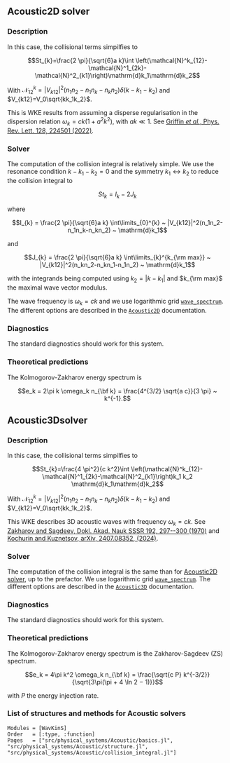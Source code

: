 ## Acoustic2D solver

### Description

In this case, the collisional terms simpilfies to

```math
St_{k}=\frac{2 \pi}{\sqrt{6}a k}\int \left(\mathcal{N}^k_{12}-\mathcal{N}^1_{2k}-\mathcal{N}^2_{k1}\right)\mathrm{d}k_1\mathrm{d}k_2
```

With $\mathcal{N}^k_{12}=|V_{k12}|^2(n_1n_2-n_1n_k-n_kn_2)\delta(k-k_1-k_2)$ and $V_{k12}=V_0\sqrt{kk_1k_2}$.

This is WKE results from assuming a disperse regularisation in the dispersion relation $\omega_k=ck(1+a^2k^2)$, with $ak\ll1$. See [Griffin *et al.*, Phys. Rev. Lett. 128, 224501 (2022)](https://journals.aps.org/prl/abstract/10.1103/PhysRevLett.128.224501).

### Solver

The computation of the collision integral is relatively simple. We use the resonance condition $k - k_1 - k_2 = 0$ and the symmetry $k_1 \leftrightarrow k_2$ to reduce the collision integral to

```math
St_{k} = I_{k} - 2 J_{k}
```

where

```math
I_{k} = \frac{2 \pi}{\sqrt{6}a k} \int\limits_{0}^{k} ~ |V_{k12}|^2(n_1n_2-n_1n_k-n_kn_2) ~ \mathrm{d}k_1
```

and

```math
J_{k} = \frac{2 \pi}{\sqrt{6}a k} \int\limits_{k}^{k_{\rm max}} ~ |V_{k12}|^2(n_kn_2-n_kn_1-n_1n_2) ~ \mathrm{d}k_1
```

with the integrands being computed using $k_2 = |k - k_1|$ and $k_{\rm max}$ the maximal wave vector modulus.

The wave frequency is $\omega_{k} = ck$ and we use logarithmic grid [`wave_spectrum`](@ref). The different options are described in the [`Acoustic2D`](@ref) documentation.

### Diagnostics

The standard diagnostics should work for this system.

### Theoretical predictions

The Kolmogorov-Zakharov energy spectrum is 

```math
e_k = 2\pi k \omega_k n_{\bf k} = \frac{4^{3/2} \sqrt{a c}}{3 \pi} ~ k^{-1}.
```


## Acoustic3Dsolver

### Description

In this case, the collisional terms simpilfies to

```math
St_{k}=\frac{4 \pi^2}{c k^2}\int \left(\mathcal{N}^k_{12}-\mathcal{N}^1_{2k}-\mathcal{N}^2_{k1}\right)k_1 k_2 \mathrm{d}k_1\mathrm{d}k_2
```

With $\mathcal{N}^k_{12}=|V_{k12}|^2(n_1n_2-n_1n_k-n_kn_2)\delta(k-k_1-k_2)$ and $V_{k12}=V_0\sqrt{kk_1k_2}$.

This WKE describes 3D acoustic waves with frequency $\omega_k=ck$. See [Zakharov and Sagdeev, Dokl. Akad. Nauk SSSR 192, 297--300 (1970)](http://mi.mathnet.ru/dan35409) and [Kochurin and Kuznetsov, arXiv, 2407.08352, (2024)](https://arxiv.org/abs/2407.08352).

### Solver

The computation of the collision integral is the same than for [Acoustic2D solver](@ref), up to the prefactor. We use logarithmic grid [`wave_spectrum`](@ref). The different options are described in the [`Acoustic3D`](@ref) documentation.

### Diagnostics

The standard diagnostics should work for this system.

### Theoretical predictions

The Kolmogorov-Zakharov energy spectrum is the Zakharov-Sagdeev (ZS) spectrum.

```math
e_k = 4\pi k^2 \omega_k n_{\bf k} = \frac{\sqrt{c P} k^{-3/2}}{\sqrt{3\pi(\pi + 4 \ln 2 − 1)}}
```

with $P$ the energy injection rate.






### List of structures and methods for Acoustic solvers
```@autodocs
Modules = [WavKinS]
Order   = [:type, :function]
Pages   = ["src/physical_systems/Acoustic/basics.jl", "src/physical_systems/Acoustic/structure.jl", "src/physical_systems/Acoustic/collision_integral.jl"]
```
